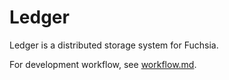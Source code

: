 # Ledger

Ledger is a distributed storage system for Fuchsia.

For development workflow, see [workflow.md](docs/WORKFLOW.md).
